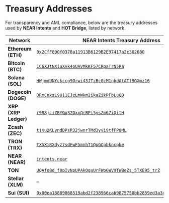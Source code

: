 # Treasury Addresses

For transparency and AML compliance, below are the treasury addresses used by **NEAR Intents** and **HOT Bridge**, listed by network. 

| Network            | NEAR Intents Treasury Address                                                                                      | HOT Bridge Treasury Address                                                                                                      |
|-------------------|---------------------------------------------------------------------------------------------------------------------|----------------------------------------------------------------------------------------------------------------------------------|
| **Ethereum (ETH)**| [`0x2CfF890f0378a11913B6129B2E97417a2c302680`](https://etherscan.io/address/0x2CfF890f0378a11913B6129B2E97417a2c302680) | [`0x233c5370CCfb3cD7409d9A3fb98ab94dE94Cb4Cd`](https://etherscan.io/address/0x233c5370CCfb3cD7409d9A3fb98ab94dE94Cb4Cd)         |
| **Bitcoin (BTC)** | [`1C6XJtNXiuXvk4oUAVMkKF57CRpaTrN5Ra`](https://www.blockchain.com/btc/address/1C6XJtNXiuXvk4oUAVMkKF57CRpaTrN5Ra)     | –                                                                                                                                |
| **Solana (SOL)**  | [`HWjmoUNYckccg9Qrwi43JTzBcGcM1nbdAtATf9GXmz16`](https://explorer.solana.com/address/HWjmoUNYckccg9Qrwi43JTzBcGcM1nbdAtATf9GXmz16) | [`8sXzdKW2jFj7V5heRwPMcygzNH3JZnmie5ZRuNoTuKQC`](https://explorer.solana.com/address/8sXzdKW2jFj7V5heRwPMcygzNH3JZnmie5ZRuNoTuKQC) |
| **Dogecoin (DOGE)**| [`DRmCnxzL9U11EJzLmWkm2ikaZikPFbLuQD`](https://blockchair.com/dogecoin/address/DRmCnxzL9U11EJzLmWkm2ikaZikPFbLuQD) | –                                                                                                                                |
| **XRP (XRP Ledger)**| [`r9R8jciZBYGq32DxxQrBPi5ysZm67iQitH`](https://xrpscan.com/account/r9R8jciZBYGq32DxxQrBPi5ysZm67iQitH)             | –                                                                                                                                |
| **Zcash (ZEC)**   | [`t1Ku2KLyndDPsR32jwnrTMd3yvi9tfFP8ML`](https://mainnet.zcashexplorer.app/address/t1Ku2KLyndDPsR32jwnrTMd3yvi9tfFP8ML) | –                                                                                                                                |
| **TRON (TRX)**    | [`TX5XiRXdyz7sdFwF5mnhT1QoGCpbkncpke`](https://tronscan.org/#/address/TX5XiRXdyz7sdFwF5mnhT1QoGCpbkncpke)           | –                                                                                                                                |
| **NEAR (NEAR)**   | [`intents.near`](https://nearblocks.io/zh-cn/address/intents.near) | –                                                                                                                                |
| **TON**           | [`UQAfoBd_f0pIvNpUPAkOguUrFWpGWV9TWBeZs_5TXE95_trZ`](https://tonscan.org/address/UQAfoBd_f0pIvNpUPAkOguUrFWpGWV9TWBeZs_5TXE95_trZ) | [`EQANEViM3AKQzi6Aj3sEeyqFu8pXqhy9Q9xGoId_0qp3CNVJ`](https://tonviewer.com/EQANEViM3AKQzi6Aj3sEeyqFu8pXqhy9Q9xGoId_0qp3CNVJ)    |
| **Stellar (XLM)** | –                                                                                                                   | [`CCLWL5NYSV2WJQ3VBU44AMDHEVKEPA45N2QP2LL62O3JVKPGWWAQUVAG`](https://stellar.expert/explorer/public/contract/CCLWL5NYSV2WJQ3VBU44AMDHEVKEPA45N2QP2LL62O3JVKPGWWAQUVAG)) |
| **Sui (SUI)** | [`0x00ea18889868519abd2f238966cab9875750bb2859ed3a34debec37781520138`](https://suivision.xyz/account/0x00ea18889868519abd2f238966cab9875750bb2859ed3a34debec37781520138)                     |–  |

